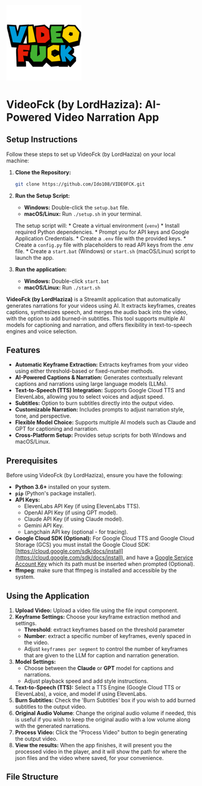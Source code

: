 # <img src="logo.png" alt="VideoFck Logo" width="200"/> 


# VideoFck (by LordHaziza): AI-Powered Video Narration App


## Setup Instructions

Follow these steps to set up VideoFck (by LordHaziza) on your local machine:

1.  **Clone the Repository:**
    ```bash
    git clone https://github.com/Ido108/VIDEOFCK.git
    ```
2.  **Run the Setup Script:**

    *   **Windows:** Double-click the `setup.bat` file.
    *   **macOS/Linux:** Run `./setup.sh` in your terminal.

    The setup script will:
        * Create a virtual environment (`venv`)
        * Install required Python dependencies.
        * Prompt you for API keys and Google Application Credentials.
        * Create a `.env` file with the provided keys.
        * Create a `config.py` file with placeholders to read API keys from the .env file.
        * Create a `start.bat` (Windows) or `start.sh` (macOS/Linux) script to launch the app.

3.  **Run the application:**
    *   **Windows:** Double-click `start.bat`
    *   **macOS/Linux:** Run `./start.sh`


**VideoFck (by LordHaziza)** is a Streamlit application that automatically generates narrations for your videos using AI. It extracts keyframes, creates captions, synthesizes speech, and merges the audio back into the video, with the option to add burned-in subtitles. This tool supports multiple AI models for captioning and narration, and offers flexibility in text-to-speech engines and voice selection.

## Features

*   **Automatic Keyframe Extraction:** Extracts keyframes from your video using either threshold-based or fixed-number methods.
*   **AI-Powered Captions & Narration:** Generates contextually relevant captions and narrations using large language models (LLMs).
*   **Text-to-Speech (TTS) Integration:** Supports Google Cloud TTS and ElevenLabs, allowing you to select voices and adjust speed.
*   **Subtitles:** Option to burn subtitles directly into the output video.
*   **Customizable Narration:** Includes prompts to adjust narration style, tone, and perspective.
*   **Flexible Model Choice:** Supports multiple AI models such as Claude and GPT for captioning and narration.
*  **Cross-Platform Setup:** Provides setup scripts for both Windows and macOS/Linux.

## Prerequisites

Before using VideoFck (by LordHaziza), ensure you have the following:

*   **Python 3.6+** installed on your system.
*   **`pip`** (Python's package installer).
*   **API Keys:**
    *   ElevenLabs API Key (if using ElevenLabs TTS).
    *   OpenAI API Key (if using GPT model).
    *   Claude API Key (if using Claude model).
    *   Gemini API Key.
    *  Langchain API key (optional - for tracing).
*   **Google Cloud SDK (Optional):** For Google Cloud TTS and Google Cloud Storage (GCS) you must install the Google Cloud SDK: [https://cloud.google.com/sdk/docs/install](https://cloud.google.com/sdk/docs/install), and have a [Google Service Account Key](https://cloud.google.com/iam/docs/keys-create-delete) which its path must be inserted when prompted (Optional).
*   **ffmpeg**: make sure that ffmpeg is installed and accessible by the system.



## Using the Application

1.  **Upload Video:** Upload a video file using the file input component.
2.  **Keyframe Settings:** Choose your keyframe extraction method and settings.
    *  **Threshold**: extract keyframes based on the threshold parameter
    *  **Number**: extract a specific number of keyframes, evenly spaced in the video.
    *   Adjust `keyframes per segment` to control the number of keyframes that are given to the LLM for caption and narration generation.
3.  **Model Settings:**
    *   Choose between the **Claude** or **GPT** model for captions and narrations.
    *   Adjust playback speed and add style instructions.
4.  **Text-to-Speech (TTS):** Select a TTS Engine (Google Cloud TTS or ElevenLabs), a voice, and model if using ElevenLabs.
5.  **Burn Subtitles:** Check the 'Burn Subtitles' box if you wish to add burned subtitles to the output video.
6.  **Original Audio Volume**: Change the original audio volume if needed, this is useful if you wish to keep the original audio with a low volume along with the generated narrations.
7.  **Process Video:** Click the "Process Video" button to begin generating the output video.
8.  **View the results:** When the app finishes, it will present you the processed video in the player, and it will show the path for where the json files and the video where saved, for your convenience.

## File Structure